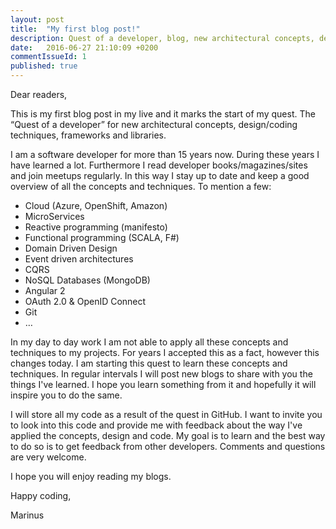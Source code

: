 ```yaml
---
layout: post
title:  "My first blog post!"
description: Quest of a developer, blog, new architectural concepts, design/coding techniques, frameworks and libraries
date:   2016-06-27 21:10:09 +0200
commentIssueId: 1
published: true
---
```


Dear readers,

This is my first blog post in my live and it marks the start of my quest. The “Quest of a developer” for new architectural concepts, design/coding techniques, frameworks and libraries.

I am a software developer for more than 15 years now. During these years I have learned a lot. Furthermore I read developer books/magazines/sites and join meetups regularly. In this way I stay up to date and keep a good overview of all the concepts and techniques. To mention a few:

* Cloud (Azure, OpenShift, Amazon)
* MicroServices
* Reactive programming (manifesto)
* Functional programming (SCALA, F#)
* Domain Driven Design
* Event driven architectures
* CQRS
* NoSQL Databases (MongoDB)
* Angular 2
* OAuth 2.0 & OpenID Connect
* Git
* …

In my day to day work I am not able to apply all these concepts and techniques to my projects. For years I accepted this as a fact, however this changes today. I am starting this quest to learn these concepts and techniques. In regular intervals I will post new blogs to share with you the things I've learned. I hope you learn something from it and hopefully it will inspire you to do the same.

I will store all my code as a result of the quest in GitHub. I want to invite you to look into this code and provide me with feedback about the way I've applied the concepts, design and code. My goal is to learn and the best way to do so is to get feedback from other developers. Comments and questions are very welcome.

I hope you will enjoy reading my blogs. 

Happy coding,

Marinus